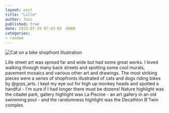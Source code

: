 ```yaml
---
layout: post
title: "Lille"
author: Jono
published: true
date: 2025-07-29 07:43:03 -0000
categories:
- random
---
```

![Cat on a bike shopfront illustration](https://ellis.scot/uploads/2025/2025-07-29-bike-cat.jpg)


Lille street art was spread far and wide but had some great works. I loved walking through many back streets and spotting some cool murals, pavement mosaics and various other art and drawings. The most striking pieces were a series of shopfronts illustrated of cats and dogs riding bikes by @grps_arts. I kept my eye out for high up monkey heads and spotted a handful - I'm sure if I had longer there must be dozens! Nature highlight was the citadel park, gallery highlight was La Piscine - an art gallery in an old swimming pool - and the randomness highlight was the Decathlon B'Twin complex.
